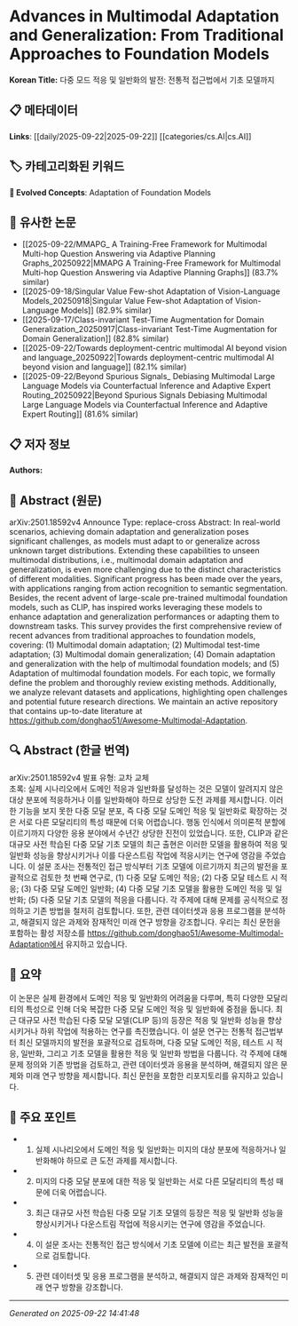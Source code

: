 # Advances in Multimodal Adaptation and Generalization: From Traditional Approaches to Foundation Models

**Korean Title:** 다중 모드 적응 및 일반화의 발전: 전통적 접근법에서 기초 모델까지

## 📋 메타데이터

**Links**: [[daily/2025-09-22|2025-09-22]] [[categories/cs.AI|cs.AI]]

## 🏷️ 카테고리화된 키워드
**🚀 Evolved Concepts**: Adaptation of Foundation Models

## 🔗 유사한 논문
- [[2025-09-22/MMAPG_ A Training-Free Framework for Multimodal Multi-hop Question Answering via Adaptive Planning Graphs_20250922|MMAPG A Training-Free Framework for Multimodal Multi-hop Question Answering via Adaptive Planning Graphs]] (83.7% similar)
- [[2025-09-18/Singular Value Few-shot Adaptation of Vision-Language Models_20250918|Singular Value Few-shot Adaptation of Vision-Language Models]] (82.9% similar)
- [[2025-09-17/Class-invariant Test-Time Augmentation for Domain Generalization_20250917|Class-invariant Test-Time Augmentation for Domain Generalization]] (82.8% similar)
- [[2025-09-22/Towards deployment-centric multimodal AI beyond vision and language_20250922|Towards deployment-centric multimodal AI beyond vision and language]] (82.1% similar)
- [[2025-09-22/Beyond Spurious Signals_ Debiasing Multimodal Large Language Models via Counterfactual Inference and Adaptive Expert Routing_20250922|Beyond Spurious Signals Debiasing Multimodal Large Language Models via Counterfactual Inference and Adaptive Expert Routing]] (81.6% similar)

## 📋 저자 정보

**Authors:** 

## 📄 Abstract (원문)

arXiv:2501.18592v4 Announce Type: replace-cross 
Abstract: In real-world scenarios, achieving domain adaptation and generalization poses significant challenges, as models must adapt to or generalize across unknown target distributions. Extending these capabilities to unseen multimodal distributions, i.e., multimodal domain adaptation and generalization, is even more challenging due to the distinct characteristics of different modalities. Significant progress has been made over the years, with applications ranging from action recognition to semantic segmentation. Besides, the recent advent of large-scale pre-trained multimodal foundation models, such as CLIP, has inspired works leveraging these models to enhance adaptation and generalization performances or adapting them to downstream tasks. This survey provides the first comprehensive review of recent advances from traditional approaches to foundation models, covering: (1) Multimodal domain adaptation; (2) Multimodal test-time adaptation; (3) Multimodal domain generalization; (4) Domain adaptation and generalization with the help of multimodal foundation models; and (5) Adaptation of multimodal foundation models. For each topic, we formally define the problem and thoroughly review existing methods. Additionally, we analyze relevant datasets and applications, highlighting open challenges and potential future research directions. We maintain an active repository that contains up-to-date literature at https://github.com/donghao51/Awesome-Multimodal-Adaptation.

## 🔍 Abstract (한글 번역)

arXiv:2501.18592v4 발표 유형: 교차 교체  
초록: 실제 시나리오에서 도메인 적응과 일반화를 달성하는 것은 모델이 알려지지 않은 대상 분포에 적응하거나 이를 일반화해야 하므로 상당한 도전 과제를 제시합니다. 이러한 기능을 보지 못한 다중 모달 분포, 즉 다중 모달 도메인 적응 및 일반화로 확장하는 것은 서로 다른 모달리티의 특성 때문에 더욱 어렵습니다. 행동 인식에서 의미론적 분할에 이르기까지 다양한 응용 분야에서 수년간 상당한 진전이 있었습니다. 또한, CLIP과 같은 대규모 사전 학습된 다중 모달 기초 모델의 최근 출현은 이러한 모델을 활용하여 적응 및 일반화 성능을 향상시키거나 이를 다운스트림 작업에 적응시키는 연구에 영감을 주었습니다. 이 설문 조사는 전통적인 접근 방식부터 기초 모델에 이르기까지 최근의 발전을 포괄적으로 검토한 첫 번째 연구로, (1) 다중 모달 도메인 적응; (2) 다중 모달 테스트 시 적응; (3) 다중 모달 도메인 일반화; (4) 다중 모달 기초 모델을 활용한 도메인 적응 및 일반화; (5) 다중 모달 기초 모델의 적응을 다룹니다. 각 주제에 대해 문제를 공식적으로 정의하고 기존 방법을 철저히 검토합니다. 또한, 관련 데이터셋과 응용 프로그램을 분석하고, 해결되지 않은 과제와 잠재적인 미래 연구 방향을 강조합니다. 우리는 최신 문헌을 포함하는 활성 저장소를 https://github.com/donghao51/Awesome-Multimodal-Adaptation에서 유지하고 있습니다.

## 📝 요약

이 논문은 실제 환경에서 도메인 적응 및 일반화의 어려움을 다루며, 특히 다양한 모달리티의 특성으로 인해 더욱 복잡한 다중 모달 도메인 적응 및 일반화에 중점을 둡니다. 최근 대규모 사전 학습된 다중 모달 모델(CLIP 등)의 등장은 적응 및 일반화 성능을 향상시키거나 하위 작업에 적용하는 연구를 촉진했습니다. 이 설문 연구는 전통적 접근법부터 최신 모델까지의 발전을 포괄적으로 검토하며, 다중 모달 도메인 적응, 테스트 시 적응, 일반화, 그리고 기초 모델을 활용한 적응 및 일반화 방법을 다룹니다. 각 주제에 대해 문제 정의와 기존 방법을 검토하고, 관련 데이터셋과 응용을 분석하며, 해결되지 않은 문제와 미래 연구 방향을 제시합니다. 최신 문헌을 포함한 리포지토리를 유지하고 있습니다.

## 🎯 주요 포인트

- 1. 실제 시나리오에서 도메인 적응 및 일반화는 미지의 대상 분포에 적응하거나 일반화해야 하므로 큰 도전 과제를 제시합니다.

- 2. 미지의 다중 모달 분포에 대한 적응 및 일반화는 서로 다른 모달리티의 특성 때문에 더욱 어렵습니다.

- 3. 최근 대규모 사전 학습된 다중 모달 기초 모델의 등장은 적응 및 일반화 성능을 향상시키거나 다운스트림 작업에 적응시키는 연구에 영감을 주었습니다.

- 4. 이 설문 조사는 전통적인 접근 방식에서 기초 모델에 이르는 최근 발전을 포괄적으로 검토합니다.

- 5. 관련 데이터셋 및 응용 프로그램을 분석하고, 해결되지 않은 과제와 잠재적인 미래 연구 방향을 강조합니다.

---

*Generated on 2025-09-22 14:41:48*